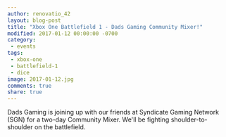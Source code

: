 ```yaml
---
author: renovatio_42
layout: blog-post
title: "Xbox One Battlefield 1 - Dads Gaming Community Mixer!"
modified: 2017-01-12 00:00:00 -0700
category:
 - events
tags:
 - xbox-one
 - battlefield-1
 - dice
image: 2017-01-12.jpg
comments: true
share: true
---
```


Dads Gaming is joining up with our friends at Syndicate Gaming Network (SGN) for a two-day Community Mixer. We'll be fighting shoulder-to-shoulder on the battlefield. 